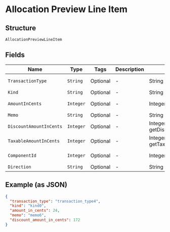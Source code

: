 
# Allocation Preview Line Item

## Structure

`AllocationPreviewLineItem`

## Fields

| Name | Type | Tags | Description | Getter | Setter |
|  --- | --- | --- | --- | --- | --- |
| `TransactionType` | `String` | Optional | - | String getTransactionType() | setTransactionType(String transactionType) |
| `Kind` | `String` | Optional | - | String getKind() | setKind(String kind) |
| `AmountInCents` | `Integer` | Optional | - | Integer getAmountInCents() | setAmountInCents(Integer amountInCents) |
| `Memo` | `String` | Optional | - | String getMemo() | setMemo(String memo) |
| `DiscountAmountInCents` | `Integer` | Optional | - | Integer getDiscountAmountInCents() | setDiscountAmountInCents(Integer discountAmountInCents) |
| `TaxableAmountInCents` | `Integer` | Optional | - | Integer getTaxableAmountInCents() | setTaxableAmountInCents(Integer taxableAmountInCents) |
| `ComponentId` | `Integer` | Optional | - | Integer getComponentId() | setComponentId(Integer componentId) |
| `Direction` | `String` | Optional | - | String getDirection() | setDirection(String direction) |

## Example (as JSON)

```json
{
  "transaction_type": "transaction_type4",
  "kind": "kind0",
  "amount_in_cents": 24,
  "memo": "memo6",
  "discount_amount_in_cents": 172
}
```

